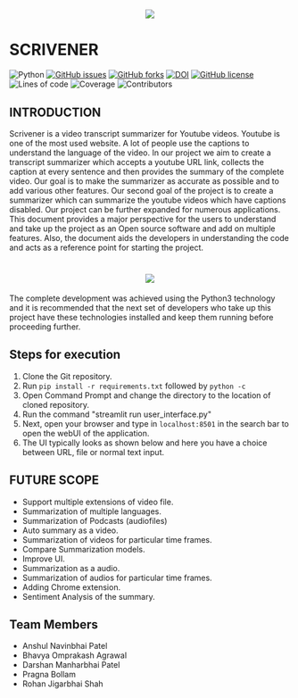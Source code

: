 <h1 align="center">
 <img src="https://github.com/anshulp2912/scrivener/blob/main/media/logo/logo.gif" />
</h1>

# SCRIVENER 

![Python](https://img.shields.io/badge/python-3670A0?style=flat&logo=python&logoColor=ffdd54)
[![GitHub issues](https://img.shields.io/github/issues/anshulp2912/scrivener)](https://github.com/anshulp2912/scrivener/issues)
[![GitHub forks](https://img.shields.io/github/forks/anshulp2912/scrivener)](https://github.com/anshulp2912/scrivener/network)
[![DOI](https://zenodo.org/badge/409326011.svg)](https://zenodo.org/badge/latestdoi/409326011)
[![GitHub license](https://img.shields.io/github/license/anshulp2912/scrivener)](https://github.com/anshulp2912/scrivener/blob/main/LICENSE)
![Lines of code](https://img.shields.io/badge/Lines%20of%20Code-1K-blue)
![Coverage](https://img.shields.io/badge/Coverage-97%25-red)
![Contributors](https://img.shields.io/badge/Contributors-5-yellowgreen)

## INTRODUCTION

Scrivener is a video transcript summarizer for Youtube videos. Youtube is one of the most used website. A lot of people use the captions to understand the language of the video. In our project we aim to create a transcript summarizer which accepts a youtube URL link, collects the caption at every sentence and then provides the summary of the complete video. Our goal is to make the summarizer as accurate as possible and to add various other features. Our second goal of the project is to create a summarizer which can summarize the youtube videos which have captions disabled. Our project can be further expanded for numerous applications. This document provides a major perspective for the users to understand and take up the project as an Open source software and add on multiple features. Also, the document aids the developers in understanding the code and acts as a reference point for starting the project.

<h1 align="center">
 <img src="https://github.com/anshulp2912/scrivener/blob/main/media/working_animation/scrivener_working.gif" />
</h1>

The complete development was achieved using the Python3 technology and it is recommended that the next set of developers who take up this project have these technologies installed and keep them running before proceeding further.

## Steps for execution
1. Clone the Git repository.
2. Run `pip install -r requirements.txt` followed by `python -c`
3. Open Command Prompt and change the directory to the location of cloned repository.
4. Run the command "streamlit run user_interface.py"
5. Next, open your browser and type in `localhost:8501` in the search bar to open the webUI of the application.
6. The UI typically looks as shown below and here you have a choice between URL, file or normal text input.

## FUTURE SCOPE

- Support multiple extensions of video file.
- Summarization of multiple languages.
- Summarization of Podcasts (audiofiles)
- Auto summary as a video.
- Summarization of videos for particular time frames.
- Compare Summarization models.
- Improve UI.
- Summarization as a audio.
- Summarization of audios for particular time frames.
- Adding Chrome extension.
- Sentiment Analysis of the summary.

## Team Members

 - Anshul Navinbhai Patel
 - Bhavya Omprakash Agrawal
 - Darshan Manharbhai Patel
 - Pragna Bollam
 - Rohan Jigarbhai Shah
				
